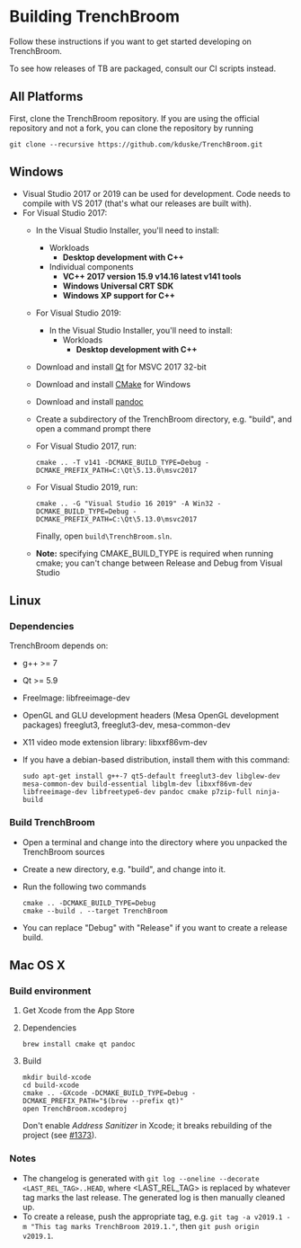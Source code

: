 # Building TrenchBroom

Follow these instructions if you want to get started developing on TrenchBroom.

To see how releases of TB are packaged, consult our CI scripts instead.

## All Platforms

First, clone the TrenchBroom repository. If you are using the official repository and not a fork, you can clone the
repository by running

```
git clone --recursive https://github.com/kduske/TrenchBroom.git
```

## Windows

- Visual Studio 2017 or 2019 can be used for development. Code needs to compile with VS 2017 (that's what our releases are built with). 
- For Visual Studio 2017:
    - In the Visual Studio Installer, you'll need to install:
      - Workloads 
        - **Desktop development with C++**
      - Individual components
        - **VC++ 2017 version 15.9 v14.16 latest v141 tools**
        - **Windows Universal CRT SDK**
        - **Windows XP support for C++**
  - For Visual Studio 2019:
    - In the Visual Studio Installer, you'll need to install:
        - Workloads
          - **Desktop development with C++**
  - Download and install [Qt](https://www.qt.io/download) for MSVC 2017 32-bit
  - Download and install [CMake](http://www.cmake.org) for Windows
  - Download and install [pandoc](http://www.pandoc.org)
  - Create a subdirectory of the TrenchBroom directory, e.g. "build", and open a command prompt there
  - For Visual Studio 2017, run:

    ```
    cmake .. -T v141 -DCMAKE_BUILD_TYPE=Debug -DCMAKE_PREFIX_PATH=C:\Qt\5.13.0\msvc2017
    ```

  - For Visual Studio 2019, run:

    ```
    cmake .. -G "Visual Studio 16 2019" -A Win32 -DCMAKE_BUILD_TYPE=Debug -DCMAKE_PREFIX_PATH=C:\Qt\5.13.0\msvc2017
    ```

    Finally, open `build\TrenchBroom.sln`.

  - **Note:** specifying CMAKE_BUILD_TYPE is required when running cmake; you can't change between Release and Debug from Visual Studio

## Linux
### Dependencies
TrenchBroom depends on:
- g++ >= 7
- Qt >= 5.9
- FreeImage: libfreeimage-dev
- OpenGL and GLU development headers (Mesa OpenGL development packages)
  freeglut3, freeglut3-dev, mesa-common-dev
- X11 video mode extension library: libxxf86vm-dev
- If you have a debian-based distribution, install them with this command:

  ```
  sudo apt-get install g++-7 qt5-default freeglut3-dev libglew-dev mesa-common-dev build-essential libglm-dev libxxf86vm-dev libfreeimage-dev libfreetype6-dev pandoc cmake p7zip-full ninja-build
  ```

### Build TrenchBroom
- Open a terminal and change into the directory where you unpacked the TrenchBroom sources
- Create a new directory, e.g. "build", and change into it.
- Run the following two commands

  ```
  cmake .. -DCMAKE_BUILD_TYPE=Debug
  cmake --build . --target TrenchBroom
  ```

- You can replace "Debug" with "Release" if you want to create a release build.

## Mac OS X
### Build environment
1. Get Xcode from the App Store

2. Dependencies

      ```
      brew install cmake qt pandoc
      ```

3. Build

      ```
      mkdir build-xcode
      cd build-xcode
      cmake .. -GXcode -DCMAKE_BUILD_TYPE=Debug -DCMAKE_PREFIX_PATH="$(brew --prefix qt)"
      open TrenchBroom.xcodeproj
      ```

      Don't enable *Address Sanitizer* in Xcode; it breaks rebuilding of the project (see [#1373](https://github.com/kduske/TrenchBroom/issues/1373)).

### Notes
- The changelog is generated with `git log --oneline --decorate <LAST_REL_TAG>..HEAD`, where <LAST_REL_TAG> is replaced by whatever tag marks the last release. The generated log is then manually cleaned up.
- To create a release, push the appropriate tag, e.g. `git tag -a v2019.1 -m "This tag marks TrenchBroom 2019.1."`, then `git push origin v2019.1`.
